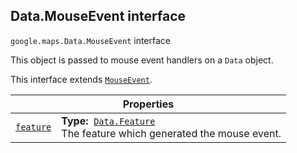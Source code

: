 
<devsite-heading text=" Data.MouseEvent interface" for="Data.MouseEvent" level="h2" link="" toc="" back-to-top=""><h2 id="Data.MouseEvent" is-upgraded="">Data.MouseEvent interface </h2></devsite-heading>
<p>
<code translate="no" dir="ltr"><span itemprop="path">google.maps</span>.<span itemprop="name">Data.MouseEvent</span></code>
interface
</p>
<p>This object is passed to mouse event handlers on a <code translate="no" dir="ltr">Data</code> object.</p>
<p>This interface extends
<code translate="no" dir="ltr"><a href="MouseEvent.md">MouseEvent</a></code>.
</p>
<div class="devsite-table-wrapper"><table class="properties responsive" summary="interface Data.MouseEvent - Properties">
<thead>
<tr><th colspan="2">Properties</th>
</tr></thead>
<tbody>
<tr id="Data.MouseEvent.feature">
<td itemprop="property"><code translate="no" dir="ltr"><a class="secret-link" href="#Data.MouseEvent.feature"><span>feature</span></a></code></td>
<td><div><strong>Type:</strong>&nbsp; <code translate="no" dir="ltr"><a href="Data.Feature.md">Data.Feature</a></code></div>
<div class="desc">The feature which generated the mouse event.</div></td>
</tr>
</tbody>
</table></div>
<script src="replace_links.js"></script>
